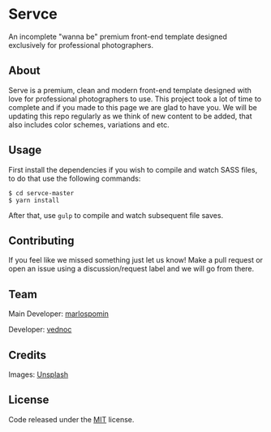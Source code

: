 # Servce

An incomplete "wanna be" premium front-end template designed exclusively for professional photographers.

## About

Serve is a premium, clean and modern front-end template designed with love for professional photographers to use. This project took a lot of time to complete and if you made to this page we are glad to have you. We will be updating this repo regularly as we think of new content to be added, that also includes color schemes, variations and etc.

## Usage

First install the dependencies if you wish to compile and watch SASS files, to do that use the following commands:

```
$ cd servce-master
$ yarn install
```

After that, use ```gulp``` to compile and watch subsequent file saves.

## Contributing

If you feel like we missed something just let us know! Make a pull request or open an issue using a discussion/request label and we will go from there.

## Team

Main Developer: [marlospomin](https://github.com/marlospomin)

Developer: [vednoc](https://github.com/vednoc)

## Credits

Images: [Unsplash](https://unsplash.com)

## License

Code released under the [MIT](LICENSE) license.
